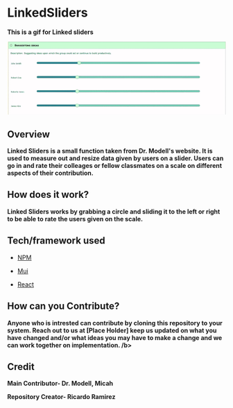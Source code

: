 # LinkedSliders
<b>This is a gif for Linked sliders </b>

![alt text](IMG/d96f0bb086707422ee4580b616af1fc8.gif "sliders")


<h2>Overview</h2>

<b>Linked Sliders is a small function taken from Dr. Modell's website. 
It is used to measure out and resize data given by users on a slider. 
Users can go in and rate their colleages or fellow classmates on
a scale on different aspects of their contribution.  </b>  

<h2>How does it work?</h2>

<b>Linked Sliders works by grabbing a circle and sliding it to the left or right to be able to rate the users given on the scale.</b>
  
<h2>Tech/framework used</h2>

- [NPM](https://www.npmjs.com/)

- [Mui](https://github.com/mui-org/material-ui)

- [React](https://reactjs.org/)

<h2>How can you Contribute?</h2>
<b>Anyone who is intrested can contribute by cloning this repository to your system. Reach out to us at [Place Holder] keep us updated on what you have changed and/or what ideas you may have to make a change and we can work together on implementation. /b>

<h2>Credit</h2>
<b>Main Contributor- Dr. Modell, Micah</b>

<b>Repository Creator- Ricardo Ramirez</b>
